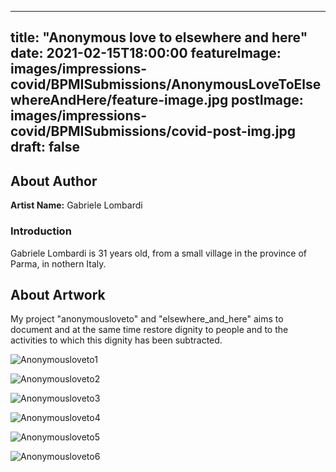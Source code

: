 
---
title: "Anonymous love to elsewhere and here"
date: 2021-02-15T18:00:00
featureImage: images/impressions-covid/BPMISubmissions/AnonymousLoveToElsewhereAndHere/feature-image.jpg
postImage: images/impressions-covid/BPMISubmissions/covid-post-img.jpg
draft: false
---

## About Author


**Artist Name:** Gabriele Lombardi

### Introduction
Gabriele Lombardi is 31 years old, from a small village in the province of Parma, in nothern Italy.

## About Artwork
My project "anonymousloveto" and "elsewhere_and_here" aims to document and at the same time restore dignity to people and to the activities to which this dignity has been subtracted.

![Anonymousloveto1](../../images/impressions-covid/BPMISubmissions/AnonymousLoveToElsewhereAndHere/Anonymousloveto1.jpeg)

![Anonymousloveto2](../../images/impressions-covid/BPMISubmissions/AnonymousLoveToElsewhereAndHere/Anonymousloveto2.jpeg)

![Anonymousloveto3](../../images/impressions-covid/BPMISubmissions/AnonymousLoveToElsewhereAndHere/Anonymousloveto3.JPG)

![Anonymousloveto4](../../images/impressions-covid/BPMISubmissions/AnonymousLoveToElsewhereAndHere/Anonymousloveto4.jpg)

![Anonymousloveto5](../../images/impressions-covid/BPMISubmissions/AnonymousLoveToElsewhereAndHere/Anonymousloveto5.JPG)

![Anonymousloveto6](../../images/impressions-covid/BPMISubmissions/AnonymousLoveToElsewhereAndHere/Anonymousloveto6.JPG)
